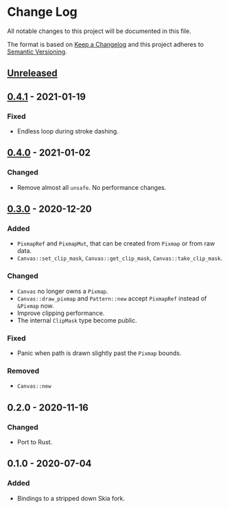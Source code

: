 # Change Log
All notable changes to this project will be documented in this file.

The format is based on [Keep a Changelog](http://keepachangelog.com/)
and this project adheres to [Semantic Versioning](http://semver.org/).

## [Unreleased]

## [0.4.1] - 2021-01-19
### Fixed
- Endless loop during stroke dashing.

## [0.4.0] - 2021-01-02
### Changed
- Remove almost all `unsafe`. No performance changes.

## [0.3.0] - 2020-12-20
### Added
- `PixmapRef` and `PixmapMut`, that can be created from `Pixmap` or from raw data.
- `Canvas::set_clip_mask`, `Canvas::get_clip_mask`, `Canvas::take_clip_mask`.

### Changed
- `Canvas` no longer owns a `Pixmap`.
- `Canvas::draw_pixmap` and `Pattern::new` accept `PixmapRef` instead of `&Pixmap` now.
- Improve clipping performance.
- The internal `ClipMask` type become public.

### Fixed
- Panic when path is drawn slightly past the `Pixmap` bounds.

### Removed
- `Canvas::new`

## 0.2.0 - 2020-11-16
### Changed
- Port to Rust.

## 0.1.0 - 2020-07-04
### Added
- Bindings to a stripped down Skia fork.

[Unreleased]: https://github.com/RazrFalcon/tiny-skia/compare/v0.4.1...HEAD
[0.4.1]: https://github.com/RazrFalcon/tiny-skia/compare/v0.4.0...v0.4.1
[0.4.0]: https://github.com/RazrFalcon/tiny-skia/compare/v0.3.0...v0.4.0
[0.3.0]: https://github.com/RazrFalcon/tiny-skia/compare/v0.2.0...v0.3.0
